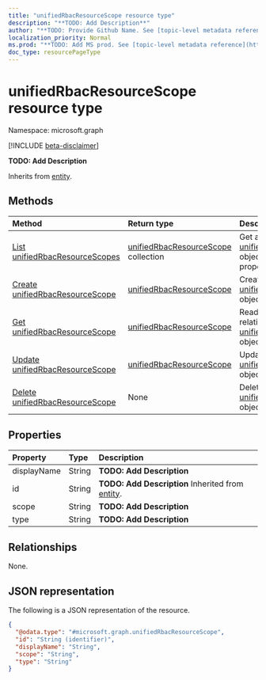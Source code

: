 ```yaml
---
title: "unifiedRbacResourceScope resource type"
description: "**TODO: Add Description**"
author: "**TODO: Provide Github Name. See [topic-level metadata reference](https://msgo.azurewebsites.net/add/document/guidelines/metadata.html#topic-level-metadata)**"
localization_priority: Normal
ms.prod: "**TODO: Add MS prod. See [topic-level metadata reference](https://msgo.azurewebsites.net/add/document/guidelines/metadata.html#topic-level-metadata)**"
doc_type: resourcePageType
---
```


# unifiedRbacResourceScope resource type

Namespace: microsoft.graph

[!INCLUDE [beta-disclaimer](../../includes/beta-disclaimer.md)]

**TODO: Add Description**


Inherits from [entity](../resources/entity.md).

## Methods
|Method|Return type|Description|
|:---|:---|:---|
|[List unifiedRbacResourceScopes](../api/unifiedrbacresourcescope-list.md)|[unifiedRbacResourceScope](../resources/unifiedrbacresourcescope.md) collection|Get a list of the [unifiedRbacResourceScope](../resources/unifiedrbacresourcescope.md) objects and their properties.|
|[Create unifiedRbacResourceScope](../api/unifiedrbacresourcescope-create.md)|[unifiedRbacResourceScope](../resources/unifiedrbacresourcescope.md)|Create a new [unifiedRbacResourceScope](../resources/unifiedrbacresourcescope.md) object.|
|[Get unifiedRbacResourceScope](../api/unifiedrbacresourcescope-get.md)|[unifiedRbacResourceScope](../resources/unifiedrbacresourcescope.md)|Read the properties and relationships of an [unifiedRbacResourceScope](../resources/unifiedrbacresourcescope.md) object.|
|[Update unifiedRbacResourceScope](../api/unifiedrbacresourcescope-update.md)|[unifiedRbacResourceScope](../resources/unifiedrbacresourcescope.md)|Update the properties of an [unifiedRbacResourceScope](../resources/unifiedrbacresourcescope.md) object.|
|[Delete unifiedRbacResourceScope](../api/unifiedrbacresourcescope-delete.md)|None|Deletes an [unifiedRbacResourceScope](../resources/unifiedrbacresourcescope.md) object.|

## Properties
|Property|Type|Description|
|:---|:---|:---|
|displayName|String|**TODO: Add Description**|
|id|String|**TODO: Add Description** Inherited from [entity](../resources/entity.md).|
|scope|String|**TODO: Add Description**|
|type|String|**TODO: Add Description**|

## Relationships
None.

## JSON representation
The following is a JSON representation of the resource.
<!-- {
  "blockType": "resource",
  "keyProperty": "id",
  "@odata.type": "microsoft.graph.unifiedRbacResourceScope",
  "baseType": "microsoft.graph.entity",
  "openType": false
}
-->
``` json
{
  "@odata.type": "#microsoft.graph.unifiedRbacResourceScope",
  "id": "String (identifier)",
  "displayName": "String",
  "scope": "String",
  "type": "String"
}
```

